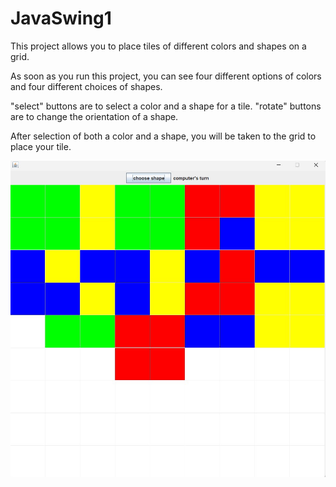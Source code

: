 # JavaSwing1

This project allows you to place tiles of different colors and shapes on a grid.

As soon as you run this project, you can see four different options of colors and four different choices of shapes. 

"select" buttons are to select a color and a shape for a tile.
"rotate" buttons are to change the orientation of a shape.

After selection of both a color and a shape, you will be taken to the grid to place your tile. 

![partially filled grid](https://github.com/ArnobTurja2002Ghosh/JavaSwing1/blob/main/images/Screenshot%202024-10-28%20145052.jpg)
